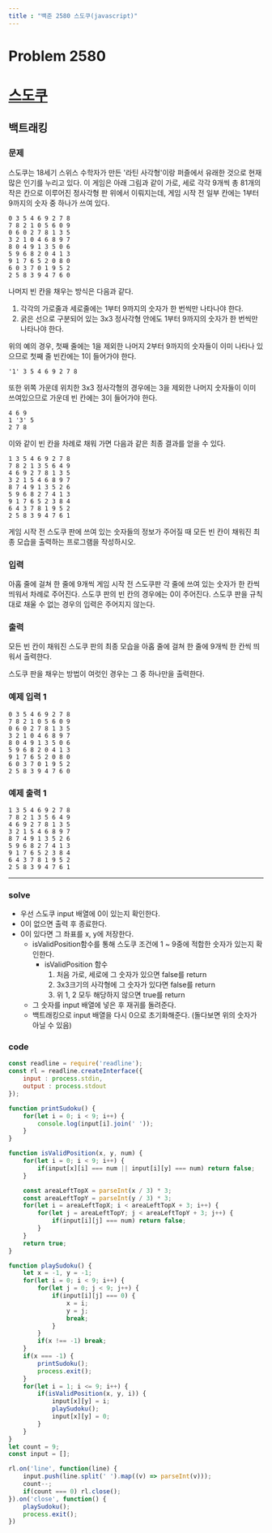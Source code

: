 ```yaml
---
title : "백준 2580 스도쿠(javascript)"
---
```

# Problem 2580

# [스도쿠](https://www.acmicpc.net/problem/2580)

## 백트래킹

### 문제

스도쿠는 18세기 스위스 수학자가 만든 '라틴 사각형'이랑 퍼즐에서 유래한 것으로 현재 많은 인기를 누리고 있다. 이 게임은 아래 그림과 같이 가로, 세로 각각 9개씩 총 81개의 작은 칸으로 이루어진 정사각형 판 위에서 이뤄지는데, 게임 시작 전 일부 칸에는 1부터 9까지의 숫자 중 하나가 쓰여 있다.

```
0 3 5 4 6 9 2 7 8
7 8 2 1 0 5 6 0 9
0 6 0 2 7 8 1 3 5
3 2 1 0 4 6 8 9 7
8 0 4 9 1 3 5 0 6
5 9 6 8 2 0 4 1 3
9 1 7 6 5 2 0 8 0
6 0 3 7 0 1 9 5 2
2 5 8 3 9 4 7 6 0
```

나머지 빈 칸을 채우는 방식은 다음과 같다.

1. 각각의 가로줄과 세로줄에는 1부터 9까지의 숫자가 한 번씩만 나타나야 한다.
2. 굵은 선으로 구분되어 있는 3x3 정사각형 안에도 1부터 9까지의 숫자가 한 번씩만 나타나야 한다.

위의 예의 경우, 첫째 줄에는 1을 제외한 나머지 2부터 9까지의 숫자들이 이미 나타나 있으므로 첫째 줄 빈칸에는 1이 들어가야 한다.

```
'1' 3 5 4 6 9 2 7 8
```

또한 위쪽 가운데 위치한 3x3 정사각형의 경우에는 3을 제외한 나머지 숫자들이 이미 쓰여있으므로 가운데 빈 칸에는 3이 들어가야 한다.

```
4 6 9
1 '3' 5
2 7 8
```

이와 같이 빈 칸을 차례로 채워 가면 다음과 같은 최종 결과를 얻을 수 있다.

```
1 3 5 4 6 9 2 7 8
7 8 2 1 3 5 6 4 9
4 6 9 2 7 8 1 3 5
3 2 1 5 4 6 8 9 7
8 7 4 9 1 3 5 2 6
5 9 6 8 2 7 4 1 3
9 1 7 6 5 2 3 8 4
6 4 3 7 8 1 9 5 2
2 5 8 3 9 4 7 6 1
```

게임 시작 전 스도쿠 판에 쓰여 있는 숫자들의 정보가 주어질 때 모든 빈 칸이 채워진 최종 모습을 출력하는 프로그램을 작성하시오.

### 입력

아홉 줄에 걸쳐 한 줄에 9개씩 게임 시작 전 스도쿠판 각 줄에 쓰여 있는 숫자가 한 칸씩 띄워서 차례로 주어진다. 스도쿠 판의 빈 칸의 경우에는 0이 주어진다. 스도쿠 판을 규칙대로 채울 수 없는 경우의 입력은 주어지지 않는다.

### 출력

모든 빈 칸이 채워진 스도쿠 판의 최종 모습을 아홉 줄에 걸쳐 한 줄에 9개씩 한 칸씩 띄워서 출력한다.

스도쿠 판을 채우는 방법이 여럿인 경우는 그 중 하나만을 출력한다.

### 예제 입력 1
```
0 3 5 4 6 9 2 7 8
7 8 2 1 0 5 6 0 9
0 6 0 2 7 8 1 3 5
3 2 1 0 4 6 8 9 7
8 0 4 9 1 3 5 0 6
5 9 6 8 2 0 4 1 3
9 1 7 6 5 2 0 8 0
6 0 3 7 0 1 9 5 2
2 5 8 3 9 4 7 6 0
```
### 예제 출력 1
```
1 3 5 4 6 9 2 7 8
7 8 2 1 3 5 6 4 9
4 6 9 2 7 8 1 3 5
3 2 1 5 4 6 8 9 7
8 7 4 9 1 3 5 2 6
5 9 6 8 2 7 4 1 3
9 1 7 6 5 2 3 8 4
6 4 3 7 8 1 9 5 2
2 5 8 3 9 4 7 6 1
```
---
### solve
- 우선 스도쿠 input 배열에 0이 있는지 확인한다.
- 0이 없으면 출력 후 종료한다.
- 0이 있다면 그 좌표를 x, y에 저장한다.
    - isValidPosition함수를 통해 스도쿠 조건에 1 ~ 9중에 적합한 숫자가 있는지 확인한다.
        - isValidPosition 함수
            1. 처음 가로, 세로에 그 숫자가 있으면 false를 return
            2. 3x3크기의 사각형에 그 숫자가 있다면 false를 return
            3. 위 1, 2 모두 해당하지 않으면 true를 return
    - 그 숫자를 input 배열에 넣은 후 재귀를 돌려준다.
    - 백트래킹으로 input 배열을 다시 0으로 초기화해준다. (돌다보면 위의 숫자가 아닐 수 있음)

###  code
```javascript
const readline = require('readline');
const rl = readline.createInterface({
    input : process.stdin,
    output : process.stdout
});

function printSudoku() {
    for(let i = 0; i < 9; i++) {
        console.log(input[i].join(' '));
    }
}

function isValidPosition(x, y, num) {
    for(let i = 0; i < 9; i++) {
        if(input[x][i] === num || input[i][y] === num) return false;
    }

    const areaLeftTopX = parseInt(x / 3) * 3;
    const areaLeftTopY = parseInt(y / 3) * 3;
    for(let i = areaLeftTopX; i < areaLeftTopX + 3; i++) {
        for(let j = areaLeftTopY; j < areaLeftTopY + 3; j++) {
            if(input[i][j] === num) return false;
        }
    }
    return true;
}

function playSudoku() {
    let x = -1, y = -1;
    for(let i = 0; i < 9; i++) {
        for(let j = 0; j < 9; j++) {
            if(input[i][j] === 0) {
                x = i;
                y = j;
                break;
            }
        }
        if(x !== -1) break;
    }
    if(x === -1) {    
        printSudoku();
        process.exit();
    }
    for(let i = 1; i <= 9; i++) {
        if(isValidPosition(x, y, i)) {
            input[x][y] = i;
            playSudoku();
            input[x][y] = 0;
        }
    }
}
let count = 9;
const input = [];

rl.on('line', function(line) {
    input.push(line.split(' ').map((v) => parseInt(v)));
    count--;
    if(count === 0) rl.close();
}).on('close', function() {
    playSudoku();
    process.exit();
})
```